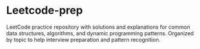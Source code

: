 # Leetcode-prep
LeetCode practice repository with solutions and explanations for common data structures, algorithms, and dynamic programming patterns. Organized by topic to help interview preparation and pattern recognition.
